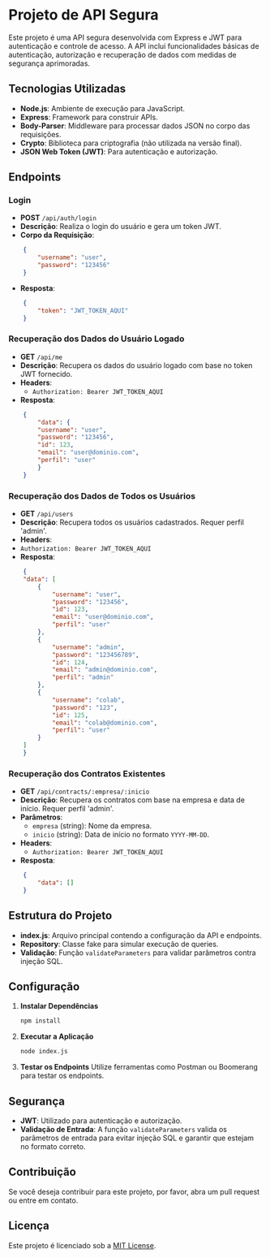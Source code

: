 # Projeto de API Segura

Este projeto é uma API segura desenvolvida com Express e JWT para autenticação e controle de acesso. A API inclui funcionalidades básicas de autenticação, autorização e recuperação de dados com medidas de segurança aprimoradas.

## Tecnologias Utilizadas

- **Node.js**: Ambiente de execução para JavaScript.
- **Express**: Framework para construir APIs.
- **Body-Parser**: Middleware para processar dados JSON no corpo das requisições.
- **Crypto**: Biblioteca para criptografia (não utilizada na versão final).
- **JSON Web Token (JWT)**: Para autenticação e autorização.

## Endpoints

### Login

- **POST** `/api/auth/login`
- **Descrição**: Realiza o login do usuário e gera um token JWT.
- **Corpo da Requisição**:
```json
    {
        "username": "user",
        "password": "123456"
    }
```
- **Resposta**:
```json
    {
        "token": "JWT_TOKEN_AQUI"
    }
```
### Recuperação dos Dados do Usuário Logado

- **GET** `/api/me`
- **Descrição**: Recupera os dados do usuário logado com base no token JWT fornecido.
- **Headers**:
  - `Authorization: Bearer JWT_TOKEN_AQUI`
- **Resposta**:
```json
    {
        "data": {
        "username": "user",
        "password": "123456",
        "id": 123,
        "email": "user@dominio.com",
        "perfil": "user"
        }
    }
```
### Recuperação dos Dados de Todos os Usuários

- **GET** `/api/users`
- **Descrição**: Recupera todos os usuários cadastrados. Requer perfil 'admin'.
- **Headers**:
- `Authorization: Bearer JWT_TOKEN_AQUI`
- **Resposta**:
```json
    {
    "data": [
        {
            "username": "user",
            "password": "123456",
            "id": 123,
            "email": "user@dominio.com",
            "perfil": "user"
        },
        {
            "username": "admin",
            "password": "123456789",
            "id": 124,
            "email": "admin@dominio.com",
            "perfil": "admin"
        },
        {
            "username": "colab",
            "password": "123",
            "id": 125,
            "email": "colab@dominio.com",
            "perfil": "user"
        }
    ]
    }
```
### Recuperação dos Contratos Existentes

- **GET** `/api/contracts/:empresa/:inicio`
- **Descrição**: Recupera os contratos com base na empresa e data de início. Requer perfil 'admin'.
- **Parâmetros**:
  - `empresa` (string): Nome da empresa.
  - `inicio` (string): Data de início no formato `YYYY-MM-DD`.
- **Headers**:
  - `Authorization: Bearer JWT_TOKEN_AQUI`
- **Resposta**:
```json
    {
        "data": []
    }
```
## Estrutura do Projeto

- **index.js**: Arquivo principal contendo a configuração da API e endpoints.
- **Repository**: Classe fake para simular execução de queries.
- **Validação**: Função `validateParameters` para validar parâmetros contra injeção SQL.

## Configuração

1. **Instalar Dependências**
    ```bash
    npm install
2. **Executar a Aplicação**
    ```bash
    node index.js
3. **Testar os Endpoints**
    Utilize ferramentas como Postman ou Boomerang para testar os endpoints.
    
## Segurança

- **JWT**: Utilizado para autenticação e autorização.
- **Validação de Entrada**: A função `validateParameters` valida os parâmetros de entrada para evitar injeção SQL e garantir que estejam no formato correto.

## Contribuição

Se você deseja contribuir para este projeto, por favor, abra um pull request ou entre em contato.

## Licença

Este projeto é licenciado sob a [MIT License](LICENSE).
